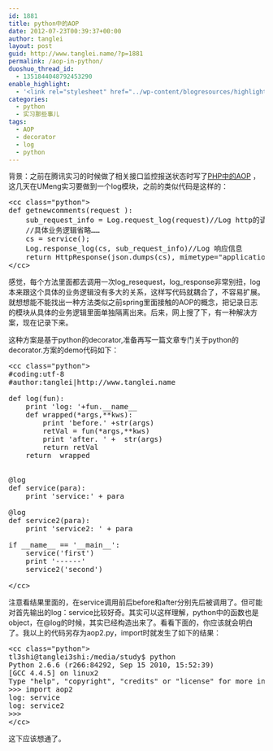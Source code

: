 ```yaml
---
id: 1881
title: python中的AOP
date: 2012-07-23T00:39:37+00:00
author: tanglei
layout: post
guid: http://www.tanglei.name/?p=1881
permalink: /aop-in-python/
duoshuo_thread_id:
  - 1351844048792453290
enable_highlight:
  - '<link rel="stylesheet" href="../wp-content/blogresources/highlightconfig/highlight.default.min.css"><script src="../wp-content/blogresources/highlightconfig/jquery-2.1.4.min.js"></script><script src="../wp-content/blogresources/highlightconfig/enable_highlight.js"></script>'
categories:
  - python
  - 实习那些事儿
tags:
  - AOP
  - decorator
  - log
  - python
---
```

背景：之前在腾讯实习的时候做了相关接口监控报送状态时写了<a href="http://www.tanglei.name/aop-in-php/" target="_blank">PHP中的AOP</a> ，这几天在UMeng实习要做到一个log模块，之前的类似代码是这样的：

<pre>&lt;cc class="python">
def getnewcomments(request ):
    sub_request_info = Log.request_log(request)//Log http的请求
    //具体业务逻辑省略……
    cs = service();
    Log.response_log(cs, sub_request_info)//Log 响应信息
    return HttpResponse(json.dumps(cs), mimetype="application/json")
&lt;/cc></pre>

感觉，每个方法里面都去调用一次log\_resequest，log\_response非常别扭，log本来跟这个具体的业务逻辑没有多大的关系，这样写代码就耦合了，不容易扩展。就想想能不能找出一种方法类似之前spring里面接触的AOP的概念，把记录日志的模块从具体的业务逻辑里面单独隔离出来。后来，网上搜了下，有一种解决方案，现在记录下来。

这种方案是基于python的decorator,准备再写一篇文章专门关于python的decorator.方案的demo代码如下：

<pre>&lt;cc class="python">
#coding:utf-8
#author:tanglei|http://www.tanglei.name

def log(fun):
	print 'log: '+fun.__name__
	def wrapped(*args,**kws):
		print 'before.' +str(args)
		retVal = fun(*args,**kws)
		print 'after. ' +  str(args)
		return retVal
	return	wrapped


@log
def service(para):
	print 'service:' + para

@log
def service2(para):
	print 'service2: ' + para

if __name__ == '__main__':
	service('first')
	print '------'
	service2('second')

&lt;/cc></pre>

注意看结果里面的，在service调用前后before和after分别先后被调用了。但可能对首先输出的log：service比较好奇。其实可以这样理解，python中的函数也是object，在@log的时候，其实已经构造出来了。看看下面的，你应该就会明白了。我以上的代码另存为aop2.py，import时就发生了如下的结果：

<pre>&lt;cc class="python">
tl3shi@tanglei3shi:/media/study$ python
Python 2.6.6 (r266:84292, Sep 15 2010, 15:52:39) 
[GCC 4.4.5] on linux2
Type "help", "copyright", "credits" or "license" for more information.
>>> import aop2
log: service
log: service2
>>> 
&lt;/cc></pre>

这下应该想通了。